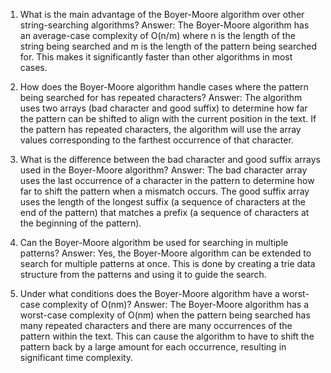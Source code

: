 

1. What is the main advantage of the Boyer-Moore algorithm over other string-searching algorithms?
Answer: The Boyer-Moore algorithm has an average-case complexity of O(n/m) where n is the length of the string being searched and m is the length of the pattern being searched for. This makes it significantly faster than other algorithms in most cases.

2. How does the Boyer-Moore algorithm handle cases where the pattern being searched for has repeated characters?
Answer: The algorithm uses two arrays (bad character and good suffix) to determine how far the pattern can be shifted to align with the current position in the text. If the pattern has repeated characters, the algorithm will use the array values corresponding to the farthest occurrence of that character.

3. What is the difference between the bad character and good suffix arrays used in the Boyer-Moore algorithm?
Answer: The bad character array uses the last occurrence of a character in the pattern to determine how far to shift the pattern when a mismatch occurs. The good suffix array uses the length of the longest suffix (a sequence of characters at the end of the pattern) that matches a prefix (a sequence of characters at the beginning of the pattern).

4. Can the Boyer-Moore algorithm be used for searching in multiple patterns?
Answer: Yes, the Boyer-Moore algorithm can be extended to search for multiple patterns at once. This is done by creating a trie data structure from the patterns and using it to guide the search.

5. Under what conditions does the Boyer-Moore algorithm have a worst-case complexity of O(nm)?
Answer: The Boyer-Moore algorithm has a worst-case complexity of O(nm) when the pattern being searched has many repeated characters and there are many occurrences of the pattern within the text. This can cause the algorithm to have to shift the pattern back by a large amount for each occurrence, resulting in significant time complexity.